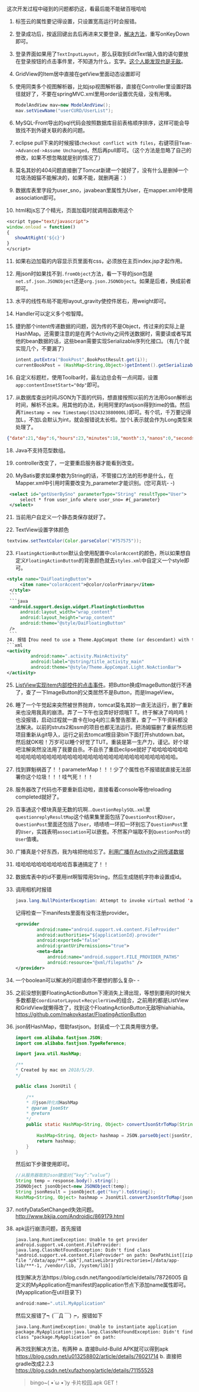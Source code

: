 这次开发过程中碰到的问题都扔这，看最后能不能破百哦哈哈

<!--more-->

1. 标签云的属性要记得设置，只设置宽高运行时会报错。

2. 登录成功后，按返回键出去后再进来又要登录，[解决方法](https://blog.csdn.net/li15225271052/article/details/62884597)，重写onKeyDown即可。

3. 登录界面如果用了`TextInputLayout`，那么获取到EditText输入值的语句要放在登录按钮的点击事件里，不知道为什么，玄学。[这个人能发现也是无敌](https://blog.csdn.net/tmaskboy/article/details/41047997)。

4. GridView的Item居中直接在getView里面动态设置即可

5. 使用同类多个视图解析器，比如jsp视图解析器，直接在Controller里设置好路径就好了，不要在springMVC.xml里用order设置优先级，没有用噢。
   ```java
   ModelAndView mav=new ModelAndView();
   mav.setViewName("userCURD/UserList");
   ```

6. MySQL-Front导出的sql代码会按照数据库目前表格顺序排序，这样可能会导致找不到外键关联的表的问题。

7. eclipse pull下来的时候报错`checkout conflict with files`，右键项目`Team->Advanced->Assume Unchanged`，然后再pull即可。（这个方法是忽略了自己的修改，如果不想忽略就是别的情况了）

8. 莫名其妙的404问题直接删了Tomcat新建一个就好了，没有什么是删掉一个垃圾汤姆猫不能解决的，如果不能，就删两遍：）

9. 数据库表里字段为user_sno，javabean里属性为User，在mapper.xml中使用association即可。

10. html和js忘了个精光，页面加载时就调用函数用这个
   ```jsp
   <script type="text/javascript">
   window.onload = function()
   {
      showAtRight('${c}')
   }
   </script>
   ```

11. 如果右边加载的内容显示页里面有css，必须放在主页index.jsp才起作用。

12. 用json时如果找不到`.fromObject`方法，看一下导的json包是`net.sf.json.JSONObject`还是`org.json.JSONObject`。如果是后者，换成前者即可。

13. 水平的线性布局不能用layout_gravity使控件居右，用weight即可。

14. Handler可以定义多个啦智障。

15. 捷豹那个intent传递数据的问题，因为传的不是Object，传过来的实际上是HashMap。还需要注意的是在两个Activity之间传送数据时，需要读或者写其他的bean数据的话，这些bean需要实现Serializable序列化接口。（有几个就实现几个，不要漏了）
    ```java
    intent.putExtra("BookPost",BookPostResult.get(i));
    currentBookPost = (HashMap<String,Object>)getIntent().getSerializableExtra("BookPost");
    ```

16. 自定义标题栏，使用Toolbar时，最左边总会有一点间距，设置`app:contentInsetStart="0dp"`即可。

17. 从数据库查出时间JSON为下面的代码，想直接按照以前的方法用Gson解析出时间，解析不出来。用其他的办法，利用阿里的fastjson得到time的值。然后再`Timestamp = new Timestamp(1524323880000L)`即可。有个坑，千万要记得加L，不加L会默认为int，就会报错说太长啦。加个L表示就会作为Long类型来处理了。
   ```json
   {"date":21,"day":6,"hours":23,"minutes":18,"month":3,"nanos":0,"seconds":0,"time":1524323880000,"timezoneOffset":-480,"year":118}
   ```

18. Java不支持范型数组。

19. controller改变了，一定要重启服务器才能看到改变。

20. MyBatis要求如果参数为String的话，不管接口方法的形参是什么，在Mapper.xml中引用时需要改变为_parameter才能识别。(您可真坑- -)
   ```xml
	<select id="getUserBySno" parameterType="String" resultType="User">
		select * from user_info where user_sno= #{_parameter}
	</select>
   ```
21. 当前用户自定义一个静态类保存就好了。

22. TextView设置字体颜色
   ```java
   textview.setTextColor(Color.parseColor("#757575"));
   ```
23. `FloatingActionButton`默认会使用配置中`colorAccent`的颜色，所以如果想自定义`FloatingActionButton`的背景颜色就去`styles.xml`中自定义一个style即可。
   ```xml
   <style name="DaiFloatingButton">
        <item name="colorAccent">@color/colorPrimary</item>
    </style>
	```
	```java
	<android.support.design.widget.FloatingActionButton
        android:layout_width="wrap_content"
        android:layout_height="wrap_content"
        android:theme="@style/DaiFloatingButton"
	/>
	```
24. 报错【You need to use a Theme.AppCompat theme (or descendant) with this activity.】解决方法：将AndroidManifest.xml文件中关于Activity的主题配置改一下即可。()
   ```xml
   <activity
            android:name=".activity.MainActivity"
            android:label="@string/title_activity_main"
            android:theme="@style/Theme.AppCompat.Light.NoActionBar">
   </activity>
   ```
25. [ListView实现item内部控件的点击事件](https://blog.csdn.net/weixin_41828085/article/details/79571728)。把Button换成ImageButton就行不通了，查了一下ImageButton的父类居然不是Button，而是ImageView。

26. 睡了一个午觉起来突然被世界抛弃，tomcat莫名其妙一直无法运行，删了重新来也没用我真的崩溃。弄了一下午也没弄好好烦哦T T。终于解决了呜呜呜！也没报错，启动过程就一直卡在log4j的三条警告那里，查了一下午资料都没法解决。以前的struts2和ssm的项目也都无法运行。把汤姆猫删了重装然后把项目重新从git导入，运行之前去tomcat根目录bin下面打开shutdown.bat。然后就OK啦！万岁可以睡个好觉了TUT。重装是第一生产力，谨记。好个球吧注解突然没法用了我要自杀。不自杀了重启eclipse就好了哈哈哈哈哈哈哈哈哈哈哈哈哈哈哈哈哈哈哈哈哈哈哈哈哈哈哈哈哈哈哈哈哈哈哈哈哈哈。

27. 找到罪魁祸首了！！parameterMap！！！少了个属性也不报错就直接无法部署你这个垃圾！！！哇气死！！！

28. 服务器改了代码也不要重新启动啦，直接看着console等他reloading completed就好了。

29. 百事通这个模块真是无数的坑啊...`QuestionReplySQL.xml`里`questionreplyResultMap`这个结果集里面包括了`QuestionPost`和`User`，`QuestionPost`里面还包括了`User`，啧啧啧一环扣一环别忘了`QuestionPost`里的`User`，实践表明`association`可以嵌套。不然客户端取不到`QuestionPost`的`User`值噢。

30. 广播真是个好东西，我为啥把他给忘了。[利用广播在Activity之间传递数据](https://blog.csdn.net/jason0539/article/details/18075293)

31. 哇哈哈哈哈哈哈哈哈哈百事通搞定了！！

32. 数据库表中的id不要用int啊智障用String，然后生成随机字符串设置成id。

33. 调用相机时报错
    ```java
    java.lang.NullPointerException: Attempt to invoke virtual method 'android.content.res.XmlResourceParser android.content.pm.ProviderInfo.loadXmlMetaData(android.content.pm.PackageManager, java.lang.String)' on a null object reference
    ```
    记得检查一下manifests里面有没有注册provider。
    ```xml
    <provider
            android:name="android.support.v4.content.FileProvider"
            android:authorities="${applicationId}.provider"
            android:exported="false"
            android:grantUriPermissions="true">
            <meta-data
                android:name="android.support.FILE_PROVIDER_PATHS"
                android:resource="@xml/filepaths" />
    </provider>
    ```
34. 一个boolean可以解决的问题请你不要想的那么复杂- -

35. 之前没想到要FloatingActionButton下滑消失上滑出现，等想到要用的时候大多数都是`CoordinatorLayout`+`RecyclerView`的组合，之前用的都是ListView和GridView就懒得改了，找到这个FloatingActionButton无敌呀hiahiahia。https://github.com/makovkastar/FloatingActionButton

36. json转HashMap，借助fastjson。封装成一个工具类用很方便。
    ```java
    import com.alibaba.fastjson.JSON;
    import com.alibaba.fastjson.TypeReference;

    import java.util.HashMap;

    /**
    * Created by mac on 2018/5/29.
    */

    public class JsonUtil {

        /**
        * 将json转化成HashMap
        * @param jsonStr
        * @return
        */
        public static HashMap<String, Object> convertJsonStrToMap(String jsonStr){
                                                                                  
            HashMap<String, Object> hashmap = JSON.parseObject(jsonStr,new TypeReference<HashMap<String, Object>>(){} );
            return hashmap;
        }
    }
    ```
    然后如下步骤使用即可。
    ```java
    //从服务器取到Json键值对{“key”:“value”}
    String temp = response.body().string();
    JSONObject jsonObject=new JSONObject(temp);
    String jsonResult = jsonObject.get("key").toString();
    HashMap<String, Object> hashmap = JsonUtil.convertJsonStrToMap(jsonResult);
    ```
37. notifyDataSetChanged失效问题。http://www.bkjia.com/Androidjc/869179.html

38. apk运行崩溃问题，首先报错
    ```error
    java.lang.RuntimeException: Unable to get provider android.support.v4.content.FileProvider: java.lang.ClassNotFoundException: Didn't find class "android.support.v4.content.FileProvider" on path: DexPathList[[zip file "/data/app/***.apk"],nativeLibraryDirectories=[/data/app-lib/***-1, /vendor/lib, /system/lib]]
    ```
    找到解决方法https://blog.csdn.net/fangood/article/details/78726005
    自定义的MyApplication在manifest的application节点下添加name属性即可。(Myapplication在util目录下)
    ```java
    android:name=".util.MyApplication"
    ```
    然后又报错了┑(￣Д ￣)┍，报错如下
    ```error
    java.lang.RuntimeException: Unable to instantiate application package.MyApplication:java.lang.ClassNotFoundException: Didn't find class "package.MyApplication" on path:
    ```
    再次找到解决方法，有两种
    a. 直接Build-Build APK就可以得到apk https://blog.csdn.net/u013258802/article/details/76021714
    b. 直接把gradle改成2.2.3 https://blog.csdn.net/xufazhong/article/details/71155528
    >bingo~( •̀ ω •́ )y 卡片校园.apk GET！ 
